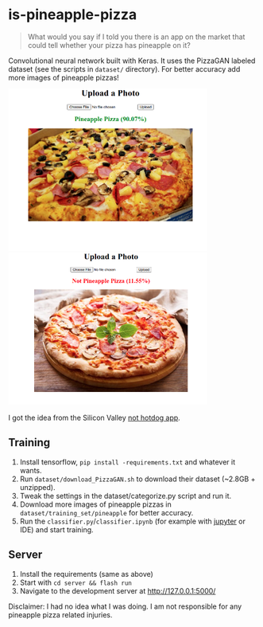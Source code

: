 # is-pineapple-pizza

> What would you say if I told you there is an app on the market that could tell whether your pizza has pineapple on it?

Convolutional neural network built with Keras. It uses the PizzaGAN labeled dataset (see the scripts in `dataset/` directory). For better accuracy add more
 images of pineapple pizzas!

<div>
<img src="./assets/pineapple_detected.png" alt="drawing" width="400px"/>
<img src="./assets/not_pineapple_detected.png" alt="drawing" width="400px"/>
</div>

I got the idea from the Silicon Valley [not hotdog app](https://www.youtube.com/watch?v=vIci3C4JkL0).

## Training
1. Install tensorflow, `pip install -requirements.txt` and whatever it wants.
2. Run `dataset/download_PizzaGAN.sh` to download their dataset (~2.8GB + unzipped).
3. Tweak the settings in the dataset/categorize.py script and run it.
4. Download more images of pineapple pizzas in `dataset/training_set/pineapple` for better accuracy.
5. Run the `classifier.py`/`classifier.ipynb` (for example with [jupyter](https://jupyter.org/) or IDE) and start training.

## Server
1. Install the requirements (same as above)
2. Start with `cd server && flash run`
3. Navigate to the development server at http://127.0.0.1:5000/
 

Disclaimer: I had no idea what I was doing. I am not responsible for any pineapple pizza related injuries.
